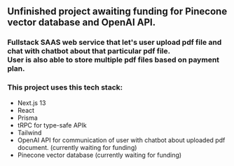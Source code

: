 <h2>Unfinished project awaiting funding for Pinecone vector database and OpenAI API.</h2>

<h3> Fullstack SAAS web service that let's user upload pdf file and chat with chatbot about that particular pdf file. </br> User is also able to store multiple pdf files based on payment plan.</h3>

  <h3>This project uses this tech stack:</h3>
    <ul>
      <li>Next.js 13</li>
      <li>React</li>
      <li>Prisma</li>
      <li>tRPC for type-safe APIk</li>
      <li>Tailwind</li>
      <li>OpenAI API for communication of user with chatbot about uploaded pdf document. (currently waiting for funding)</li>
      <li>Pinecone vector database (currently waiting for funding)</li>
    </ul>
